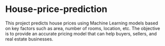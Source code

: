 # House-price-prediction
This project predicts house prices using Machine Learning models based on key factors such as area, number of rooms, location, etc. The objective is to provide an accurate pricing model that can help buyers, sellers, and real estate businesses.
